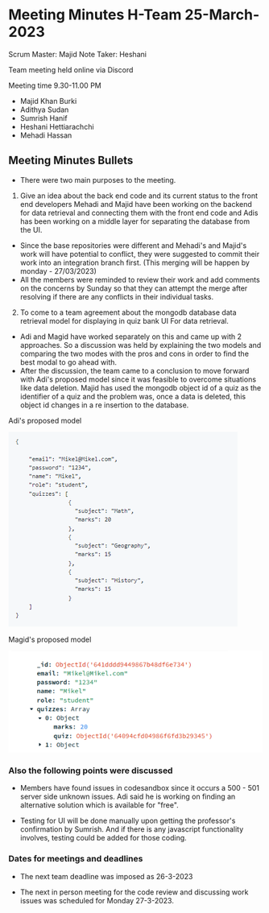 # Meeting Minutes H-Team 25-March-2023

Scrum Master: Majid
Note Taker: Heshani

Team meeting held online via Discord

Meeting time 9.30-11.00 PM

- Majid Khan Burki
- Adithya Sudan
- Sumrish Hanif
- Heshani Hettiarachchi
- Mehadi Hassan

## Meeting Minutes Bullets

- There were two main purposes to the meeting. 
1. Give an idea about the back end code and its current status to the front end developers
Mehadi and Majid have been working on the backend for data retrieval and connecting them with the front end code and Adis has been working on a middle layer for separating the database from the UI. 

- Since the base repositories were different and Mehadi's and Majid's work will have potential to conflict, they were suggested to commit their work into an integration branch first. (This merging will be happen by monday - 27/03/2023)
- All the members were reminded to review their work and add comments on the concerns by Sunday so that they can attempt the merge after resolving if there are any conflicts in their individual tasks. 

2. To come to a team agreement about the mongodb database data retrieval model for displaying in quiz bank UI
For data retrieval.
- Adi and Magid have worked separately on this and came up with 2 approaches. So a discussion was held by explaining the two models and comparing the two modes with the pros and cons in order to find the best modal to go ahead with. 
- After the discussion, the team came to a conclusion to move forward with Adi's proposed model since it was feasible to overcome situations like data deletion. Majid has used the mongodb object id of a quiz as the identifier of a quiz and the problem was, once a data is deleted, this object id changes in a re insertion to the database. 

Adi's proposed model


![model-adi](discussionResources/25-3-2023/data%20retrival%20model%20-%20Adi.png)

Magid's proposed model


![model-majid](discussionResources/25-3-2023/data%20retrival%20model%20-%20Majid.png)

### Also the following points were discussed

* Members have found issues in codesandbox since it occurs a 500 - 501 server side unknown issues. Adi said he is working on finding an alternative solution which is available for "free".

* Testing for UI will be done manually upon getting the professor's confirmation by Sumrish. And if there is any javascript functionality involves, testing could be added for those coding.

### Dates for meetings and deadlines

* The next team deadline was imposed as 26-3-2023 

* The next in person meeting for the code review and discussing work issues was scheduled for Monday 27-3-2023.

